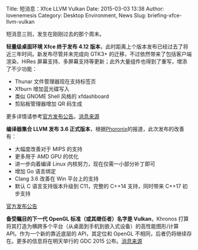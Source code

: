 Title: 短消息：Xfce LLVM Vulkan
Date: 2015-03-03 13:38
Author: lovenemesis
Category: Desktop Environment, News
Slug: briefing-xfce-llvm-vulkan

短消息三则，发生在刚刚过去的那个周末。

**轻量级桌面环境 Xfce 终于发布 4.12
版本**，此时距离上个版本发布已经过去了将近三年时间。新发布尽管并未完成向
GTK3+ 的迁移，不过依然带来了包括客户端渲染、HiRes
屏幕支持、多屏幕支持等更新；此外大量组件也得到了重写，增添了不少功能：

* Thunar 文件管理器现在支持标签页  
* Xfburn 增加蓝光碟写入  
* 类似 GNOME Shell 风格的 xfdashboard  
* 剪贴板管理器增加 QR 码生成

更多详情请参考[官方发布公告](http://www.xfce.org/about/news/?post=1425081600)。[消息来源](http://www.phoronix.com/scan.php?page=news\_item&px=Xfce-4.12-Released)

**编译器集合 LLVM 发布 3.6
正式版本**，根据[Phoronix](http://www.phoronix.com/scan.php?page=news\_item&px=LLVM-Clang-3.6-Features)的报道，此次发布的改善有：

* 大幅度改善对于 MIPS 的支持  
* 更多用于 AMD GPU 的优化  
* 进一步向着编译 Linux 内核努力，现在仅需一小部分补丁即可  
* 增加 Go 语言绑定  
* Clang 3.6 改善在 Win 平台上的支持  
* 默认 C 语言支持版本升级到 C11，完整的 C++14 支持，同时带来 C++17
初步支持

[官方发布公告](http://lists.cs.uiuc.edu/pipermail/llvm-announce/2015-February/000057.html)

**备受瞩目的下一代 OpenGL 标准（或其继任者）名字是 Vulkan**，Khronos
打算将其打造为横跨多个平台（从桌面到手机到嵌入式设备）的高性能图形/计算
API。作为一个新的靠近底层的 API，其定位和 OpenGL
不相同，后者仍将继续存在。更多的信息将在明天举行的 GDC 2015
公布。[消息来源](http://www.phoronix.com/scan.php?page=news\_item&px=Khronos-Vulkan-Graphics-API)
